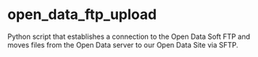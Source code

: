 # open_data_ftp_upload
Python script that establishes a connection to the Open Data Soft FTP and moves files from the Open Data server to our Open Data Site via SFTP. 
